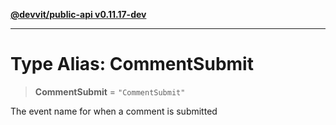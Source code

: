 [**@devvit/public-api v0.11.17-dev**](../README.md)

---

# Type Alias: CommentSubmit

> **CommentSubmit** = `"CommentSubmit"`

The event name for when a comment is submitted

